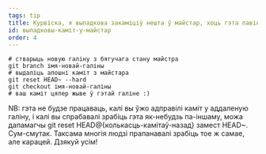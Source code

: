```yaml
---
tags: tip
title: Курвiска, я выпадкова закаміціў нешта ў майстар, хоць гэта павінна быць у новай галіне!
id: выпадковы-каміт-у-майстар
order: 4
---
```


```git
# стварыць новую галіну з бягучага стану майстра
git branch імя-новай-галіны
# выдаліць апошні каміт з майстара
git reset HEAD~ --hard
git checkout імя-новай-галіны
# ваш каміт цяпер жыве ў гэтай галіне :)
```

NB: гэта не будзе працаваць, калі вы ўжо адправілі каміт у аддаленую галіну, і калі вы спрабавалі зрабіць гэта як-небудзь па-іншаму, можа дапамагчы git reset HEAD@{колькасць-камітаў-назад} замест HEAD~. Сум-смутак. Таксама многія людзі прапанавалі зрабіць тое ж самае, але карацей. Дзякуй усім!